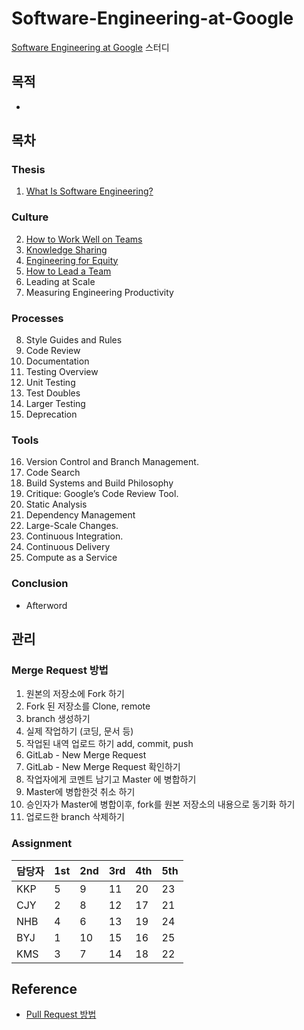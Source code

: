 # Software-Engineering-at-Google
[Software Engineering at Google](https://abseil.io/resources/swe_at_google.2.pdf) 스터디

## 목적
* 

## 목차
### Thesis
1. [What Is Software Engineering?](chapter/01_what_is_software_engineering.md)
### Culture
2. [How to Work Well on Teams](chapter/02_what_is_software_engineering.md)
3. [Knowledge Sharing](chapter/03_what_is_software_engineering.md)
4. [Engineering for Equity](chapter/04_what_is_software_engineering.md)
5. [How to Lead a Team](chapter/05_how_to_lead_a_team.md)
6. Leading at Scale
7. Measuring Engineering Productivity
### Processes
8. Style Guides and Rules
9. Code Review
10. Documentation
11. Testing Overview
12. Unit Testing
13. Test Doubles
14. Larger Testing
15. Deprecation

### Tools
16. Version Control and Branch Management.
17. Code Search
18. Build Systems and Build Philosophy
19. Critique: Google’s Code Review Tool.
20. Static Analysis
21. Dependency Management
22. Large-Scale Changes.
23. Continuous Integration.
24. Continuous Delivery
25. Compute as a Service

### Conclusion
* Afterword

## 관리
### Merge Request 방법
1. 원본의 저장소에 Fork 하기
2. Fork 된 저장소를 Clone, remote
3. branch 생성하기
4. 실제 작업하기 (코딩, 문서 등)
5. 작업된 내역 업로드 하기 add, commit, push
6. GitLab - New Merge Request
7. GitLab - New Merge Request 확인하기
8. 작업자에게 코멘트 남기고 Master 에 병합하기
9. Master에 병합한것 취소 하기
10. 승인자가 Master에 병합이후, fork를 원본 저장소의 내용으로 동기화 하기
13. 업로드한 branch 삭제하기

### Assignment
| 담당자 | 1st | 2nd | 3rd | 4th | 5th |
| ------ | --- | --- | --- | --- | --- |
| KKP    | 5   | 9   | 11  | 20  | 23  |
| CJY    | 2   | 8   | 12  | 17  | 21  |
| NHB    | 4   | 6   | 13  | 19  | 24  |
| BYJ    | 1   | 10  | 15  | 16  | 25  |
| KMS    | 3   | 7   | 14  | 18  | 22  |

## Reference
* [Pull Request 방법](https://serpiko.tistory.com/853)
